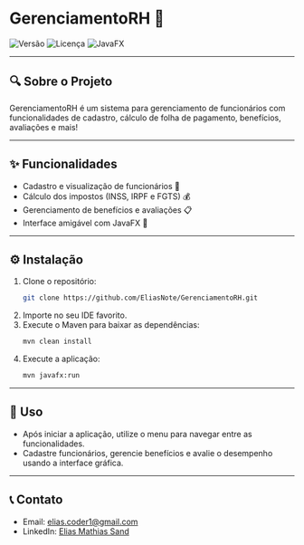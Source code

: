 # GerenciamentoRH 🚀

![Versão](https://img.shields.io/badge/vers%C3%A3o-1.0-blue)
![Licença](https://img.shields.io/badge/licen%C3%A7a-MIT-green)
![JavaFX](https://img.shields.io/badge/JavaFX-17.0.6-blue)

---

## 🔍 Sobre o Projeto

GerenciamentoRH é um sistema para gerenciamento de funcionários com funcionalidades de cadastro, cálculo de folha de pagamento, benefícios, avaliações e mais!

---

## ✨ Funcionalidades

- Cadastro e visualização de funcionários 👤
- Cálculo dos impostos (INSS, IRPF e FGTS) 💰
- Gerenciamento de benefícios e avaliações 📋
- Interface amigável com JavaFX 🎨

---

## ⚙️ Instalação

1. Clone o repositório:
   ```bash
   git clone https://github.com/EliasNote/GerenciamentoRH.git
   ```
2. Importe no seu IDE favorito.
3. Execute o Maven para baixar as dependências:
   ```bash
   mvn clean install
   ```
4. Execute a aplicação:
   ```bash
   mvn javafx:run
   ```

---

## 🚀 Uso

- Após iniciar a aplicação, utilize o menu para navegar entre as funcionalidades.
- Cadastre funcionários, gerencie benefícios e avalie o desempenho usando a interface gráfica.

---

## 📞 Contato

- Email: [elias.coder1@gmail.com](mailto:elias.coder1@gmail.com)
- LinkedIn: [Elias Mathias Sand](https://www.linkedin.com/in/elias-mathias-sand-243398234/)
